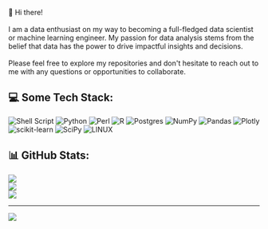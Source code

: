 
👋 Hi there!<br><br>I am a data enthusiast on my way to becoming a full-fledged data scientist or machine learning engineer. My passion for data analysis stems from the belief that data has the power to drive impactful insights and decisions. <br><br>Please feel free to explore my repositories and don't hesitate to reach out to me with any questions or opportunities to collaborate.


## 💻 Some Tech Stack:
![Shell Script](https://img.shields.io/badge/shell_script-%23121011.svg?style=appveyor&logo=gnu-bash&logoColor=white)
![Python](https://img.shields.io/badge/python-3670A0?style=flat&logo=python&logoColor=ffdd54)
![Perl](https://img.shields.io/badge/perl-%2339457E.svg?style=flat&logo=perl&logoColor=white)
![R](https://img.shields.io/badge/r-%23276DC3.svg?style=flat&logo=r&logoColor=white)
![Postgres](https://img.shields.io/badge/postgres-%23316192.svg?style=flat&logo=postgresql&logoColor=white)
![NumPy](https://img.shields.io/badge/numpy-%23013243.svg?style=flat&logo=numpy&logoColor=white)
![Pandas](https://img.shields.io/badge/pandas-%23150458.svg?style=flat&logo=pandas&logoColor=white)
![Plotly](https://img.shields.io/badge/Plotly-%233F4F75.svg?style=flat&logo=plotly&logoColor=white)
![scikit-learn](https://img.shields.io/badge/scikit--learn-%23F7931E.svg?style=flat&logo=scikit-learn&logoColor=white)
![SciPy](https://img.shields.io/badge/SciPy-%230C55A5.svg?style=flat&logo=scipy&logoColor=%white)
![LINUX](https://img.shields.io/badge/Linux-FCC624?style=flat&logo=linux&logoColor=black)


## 📊 GitHub Stats:
![](https://github-readme-stats.vercel.app/api?username=Luis-Alat&theme=gruvbox&hide_border=true&include_all_commits=false&count_private=false)<br/>
![](https://github-readme-streak-stats.herokuapp.com/?user=Luis-Alat&theme=gruvbox&hide_border=true)<br/>
![](https://github-readme-stats.vercel.app/api/top-langs/?username=Luis-Alat&theme=gruvbox&hide_border=true&include_all_commits=false&count_private=false&layout=compact)

---
[![](https://visitcount.itsvg.in/api?id=Luis-Alat&icon=7&color=1)](https://visitcount.itsvg.in)

<!-- Proudly created with GPRM ( https://gprm.itsvg.in ) -->
